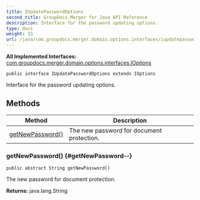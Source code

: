 ```yaml
---
title: IUpdatePasswordOptions
second_title: GroupDocs.Merger for Java API Reference
description: Interface for the password updating options.
type: docs
weight: 33
url: /java/com.groupdocs.merger.domain.options.interfaces/iupdatepasswordoptions/
---
```

**All Implemented Interfaces:**
[com.groupdocs.merger.domain.options.interfaces.IOptions](../../com.groupdocs.merger.domain.options.interfaces/ioptions)
```
public interface IUpdatePasswordOptions extends IOptions
```

Interface for the password updating options.
## Methods

| Method | Description |
| --- | --- |
| [getNewPassword()](#getNewPassword--) | The new password for document protection. |
### getNewPassword() {#getNewPassword--}
```
public abstract String getNewPassword()
```


The new password for document protection.

**Returns:**
java.lang.String
